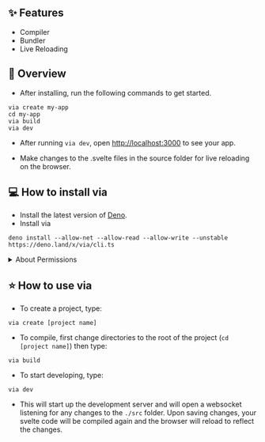 ## ✨ Features 


<ul>
  <li>Compiler</li>
  <li>Bundler</li>
  <li>Live Reloading</li>
</ul>

## 💫  Overview
- After installing, run the following commands to get started.

```
via create my-app
cd my-app
via build
via dev
```
- After running <code>via dev</code>, open <a href=http://localhost:3000>http://localhost:3000</a> to see your app.</p>
- Make changes to the .svelte files in the source folder for live reloading on the browser.</p>

## 💻 How to install via

- Install the latest version of <a href="https://deno.land/#installation"> Deno</a>.
- Install via 

```
deno install --allow-net --allow-read --allow-write --unstable https://deno.land/x/via/cli.ts
```
<details><summary>About Permissions</summary>
<ul>
  <li>--allow-net: Required for the dev server. </li>
  <li> --allow-read: Allows via to compile svelte files.</li>
  <li> --allow-write: Allows via to write to files it creates during the <code>via build</code> process</li>
  <li> --unstable: Allows the use of Deno's standard modules which might not be stable yet.</li>
</ul>
Read more about <a href="https://deno.land/manual@v1.16.2/getting_started/permissions">permissions</a> or <a href="https://deno.land/manual/runtime/stability">stability</a> here
</details>

## ⭐ How to use via

- To create a project, type: 

```
via create [project name]
```
- To compile, first change directories to the root of the project (<code>cd [project name]</code>) then type:

```
via build
```

- To start developing, type: 

```
via dev
```

- This will start up the development server and will open a websocket listening for any changes to the <code>./src</code> folder. Upon saving changes, your svelte code will be compiled again and the browser will reload to reflect the changes.
